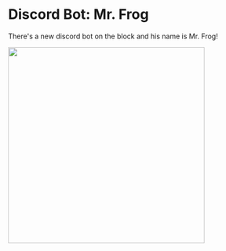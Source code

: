 # Discord Bot: Mr. Frog
There's a new discord bot on the block and his name is Mr. Frog!

<img src="https://user-images.githubusercontent.com/98069492/206872458-545f1d51-11fd-4a06-8d26-e72b7c5b683c.png" width="400">
